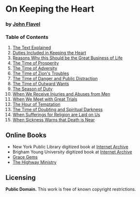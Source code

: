 # On Keeping the Heart

### by [John Flavel](https://en.wikipedia.org/wiki/John_Flavel)

### Table of Contents

1. [The Text Explained](https://github.com/AgapePress/keeping-the-heart/blob/master/eng-text/chapter_01.md)
2. [Duties Included in Keeping the Heart](https://github.com/AgapePress/keeping-the-heart/blob/master/eng-text/chapter_02.md)
3. [Reasons Why this Should be the Great Business of Life](https://github.com/AgapePress/keeping-the-heart/blob/master/eng-text/chapter_03.md)
4. [The Time of Prosperity](https://github.com/AgapePress/keeping-the-heart/blob/master/eng-text/chapter_04.md)
5. [The Time of Adversity](https://github.com/AgapePress/keeping-the-heart/blob/master/eng-text/chapter_05.md)
6. [The Time of Zion's Troubles](https://github.com/AgapePress/keeping-the-heart/blob/master/eng-text/chapter_06.md)
7. [The Time of Danger and Public Distraction](https://github.com/AgapePress/keeping-the-heart/blob/master/eng-text/chapter_07.md)
8. [The Time of Outward Wants](https://github.com/AgapePress/keeping-the-heart/blob/master/eng-text/chapter_08.md)
9. [The Season of Duty](https://github.com/AgapePress/keeping-the-heart/blob/master/eng-text/chapter_09.md)
10. [When We Receive Injuries and Abuses from Men](https://github.com/AgapePress/keeping-the-heart/blob/master/eng-text/chapter_10.md)
11. [When We Meet with Great Trials](https://github.com/AgapePress/keeping-the-heart/blob/master/eng-text/chapter_11.md)
12. [The Hour of Temptation](https://github.com/AgapePress/keeping-the-heart/blob/master/eng-text/chapter_12.md)
13. [The Time of Doubting and Spiritual Darkness](https://github.com/AgapePress/keeping-the-heart/blob/master/eng-text/chapter_13.md)
14. [When Sufferings for Religion are Laid on Us](https://github.com/AgapePress/keeping-the-heart/blob/master/eng-text/chapter_14.md)
15. [When Sickness Warns that Death is Near](https://github.com/AgapePress/keeping-the-heart/blob/master/eng-text/chapter_15.md)

## Online Books

* New York Public Library digitized book at [Internet Archive](https://archive.org/details/treatiseonkeepin00flav)
* Brigham Young University digitized book at [Internet Archive](https://archive.org/details/treatiseonkeepin1840flav)
* [Grace Gems](http://gracegems.org/27/keeping_the_heart.htm)
* [The Highway Ministry](http://www.the-highway.com/heart_TOC.html)

## Licensing

**Public Domain.** This work is free of known copyright restrictions.